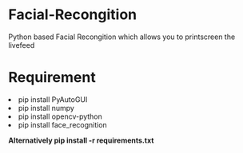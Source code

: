 # Facial-Recongition
Python based Facial Recongition which allows you to printscreen the livefeed

# Requirement
<li>pip install PyAutoGUI</li>
<li>pip install numpy</li>
<li>pip install opencv-python</li>
<li>pip install face_recognition</li>
<b>
<p>Alternatively pip install -r requirements.txt
